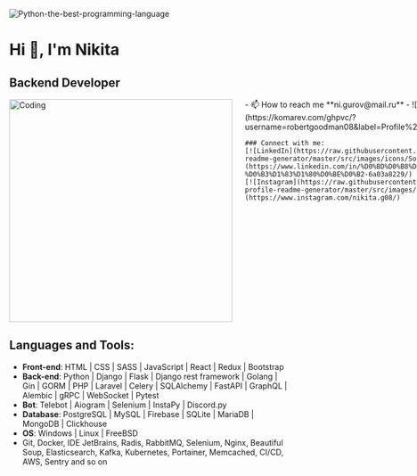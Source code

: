 ![Python-the-best-programming-language](https://raw.githubusercontent.com/J2TEAM/J2TEAM/main/dino.gif) 

# Hi 👋, I'm Nikita
## Backend Developer

<div style="display: flex;">
  <img src="https://github.com/RobertGoodman08/RobertGoodman08/raw/main/assets/77085208/b560fb24-e16e-4dfd-986f-a80d0b0b291e.jpg" alt="Coding" width="400" align="left">

  <div style="flex: 1; margin-left: 20px;">
    - 📫 How to reach me **ni.gurov@mail.ru**  
    - ![Profile views](https://komarev.com/ghpvc/?username=robertgoodman08&label=Profile%20views&color=0e75b6&style=flat)

    ### Connect with me:
    [![LinkedIn](https://raw.githubusercontent.com/rahuldkjain/github-profile-readme-generator/master/src/images/icons/Social/linked-in-alt.svg)](https://www.linkedin.com/in/%D0%BD%D0%B8%D0%BA%D0%B8%D1%82%D0%B0-%D0%B3%D1%83%D1%80%D0%BE%D0%B2-6a03a8229/)
    [![Instagram](https://raw.githubusercontent.com/rahuldkjain/github-profile-readme-generator/master/src/images/icons/Social/instagram.svg)](https://www.instagram.com/nikita.g08/)
  </div>
</div>

## Languages and Tools:
- **Front-end**: HTML | CSS | SASS | JavaScript | React | Redux | Bootstrap
- **Back-end**: Python | Django | Flask | Django rest framework | Golang | Gin | GORM | PHP | Laravel | Сelery | SQLAlchemy | FastAPI | GraphQL | Alembic | gRPC | WebSocket | Pytest
- **Bot**: Telebot | Aiogram | Selenium | InstaPy | Discord.py
- **Database**: PostgreSQL | MySQL | Firebase | SQLite | MariaDB | MongoDB | Clickhouse
- **OS**: Windows | Linux | FreeBSD
- Git, Docker, IDE JetBrains, Radis, RabbitMQ, Selenium, Nginx, Beautiful Soup, Elasticsearch, Kafka, Kubernetes, Portainer, Memcached, CI/CD, AWS, Sentry and so on
